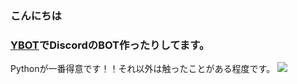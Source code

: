### こんにちは
### [YBOT](https://y-bot.net/)でDiscordのBOT作ったりしてます。
Pythonが一番得意です！！それ以外は触ったことがある程度です。
![](https://skillicons.dev/icons?i=python,javascript,go)
<!--
**yopiru/yopiru** is a ✨ _special_ ✨ repository because its `README.md` (this file) appears on your GitHub profile.

Here are some ideas to get you started:

- 🔭 I’m currently working on ...
- 🌱 I’m currently learning ...
- 👯 I’m looking to collaborate on ...
- 🤔 I’m looking for help with ...
- 💬 Ask me about ...
- 📫 How to reach me: ...
- 😄 Pronouns: ...
- ⚡ Fun fact: ...
-->
